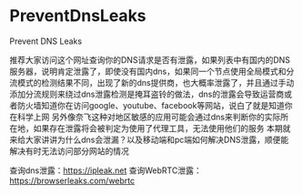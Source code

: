 # PreventDnsLeaks
Prevent DNS Leaks

推荐大家访问这个网址查询你的DNS请求是否有泄露，如果列表中有国内的DNS服务器，说明肯定泄露了，即使没有国内dns，如果同一个节点使用全局模式和分流模式的检测结果不同，出现了新的dns提供商，也大概率泄露了，并且通过手动添加分流规则来绕过dns泄露检测是掩耳盗铃的做法，dns的泄露会导致运营商或者防火墙知道你在访问google、youtube、facebook等网站，说白了就是知道你在科学上网
另外像奈飞这种对地区敏感的应用可能会通过dns来判断你的实际所在地，如果存在泄露将会被判定为使用了代理工具，无法使用他们的服务
本期就来给大家讲讲为什么dns会泄漏？以及移动端和pc端如何解决DNS泄露，顺便能解决有时无法访问部分网站的情况

查询dns泄露：https://ipleak.net
查询WebRTC泄露：https://browserleaks.com/webrtc
